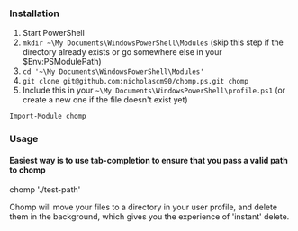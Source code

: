 ### Installation

1. Start PowerShell
2.  `mkdir ~\My Documents\WindowsPowerShell\Modules` (skip this step if the directory already exists or go somewhere else in your $Env:PSModulePath)
3. `cd '~\My Documents\WindowsPowerShell\Modules'`
4. `git clone git@github.com:nicholascm90/chomp.ps.git chomp`
5. Include this in your `~\My Documents\WindowsPowerShell\profile.ps1` (or create a new one if the file doesn't exist yet)

`Import-Module chomp`

### Usage

#### Easiest way is to use tab-completion to ensure that you pass a valid path to chomp

chomp './test-path' 

Chomp will move your files to a directory in your user profile, and delete them in the background, which gives you the experience of 'instant' delete.


